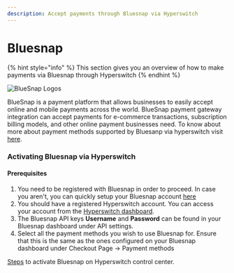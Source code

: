 ```yaml
---
description: Accept payments through Bluesnap via Hyperswitch
---
```


# Bluesnap

{% hint style="info" %}
This section gives you an overview of how to make payments via Bluesnap through Hyperswitch
{% endhint %}

![BlueSnap Logos](https://cdn2.hubspot.net/hubfs/454819/blog-files/Logo\_color.png)

BlueSnap is a payment platform that allows businesses to easily accept online and mobile payments across the world. BlueSnap payment gateway integration can accept payments for e-commerce transactions, subscription billing models, and other online payment businesses need. To know about more about payment methods supported by Bluesanp via hyperswitch visit [here](https://hyperswitch.io/pm-list).

### Activating Bluesnap via Hyperswitch

#### Prerequisites

1. You need to be registered with Bluesnap in order to proceed. In case you aren't, you can quickly setup your Bluesnap account [here](https://home.bluesnap.com/)
2. You should have a registered Hyperswitch account. You can access your account from the [Hyperswitch dashboard](https://app.hyperswitch.io/register).
3. The Bluesnap API keys  **Username** and **Password** can be found in your Bluesnap dashboard under API settings.
4. Select all the payment methods you wish to use Bluesnap for. Ensure that this is the same as the ones configured on your Bluesnap dashboard under Checkout Page -> Payment methods

[Steps](https://docs.hyperswitch.io/hyperswitch-cloud/connectors/activate-connector-on-hyperswitch) to activate Bluesnap on Hyperswitch control center.

